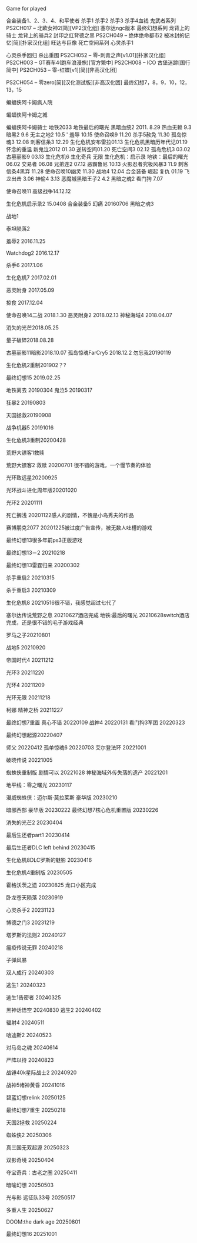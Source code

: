 Game for played

合金装备1、2、3、4、和平使者
杀手1
杀手2
杀手3
杀手4血钱
鬼武者系列
PS2CH017 – 北欧女神2[简][VP2汉化组]
塞尔达ngc版本
最终幻想系列
龙背上的骑士
龙背上的骑兵2 封印之红背德之黑
PS2CH049 – 绝体绝命都市2 被冰封的记忆[简][扑家汉化组]
旺达与巨像
死亡空间系列
心灵杀手1

心灵杀手回归
杀出重围
PS2CH052 – 零-刺青之声[v1.01][扑家汉化组]
PS2CH003 – GT赛车4(跑车浪漫旅)[官方繁中]
PS2CH008 – ICO 古堡迷踪[国行简中]
PS2CH053 – 零-红蝶[v1][简][非高汉化团]

PS2CH054 – 零zero[简][汉化测试版][非高汉化团]
最终幻想7，8，9，10，12，13，15

蝙蝠侠阿卡姆疯人院

蝙蝠侠阿卡姆之城

蝙蝠侠阿卡姆骑士
地铁2033
地铁最后的曙光
黑暗血统2 2011. 8.29
热血无赖 9.3
暗黑2 9.6
无主之地2 10.5
'
羞辱 10.15
使命召唤9 11.20
杀手5赦免 11.30
孤岛惊魂3 12.08
刺客信条3 12.29
生化危机安布雷拉01.13
生化危机黑暗历年代记01.19怀念的重温
新鬼泣2012 01.30
逆转空间01.20
死亡空间3 02.12
孤岛危机3 03.02
古墓丽影9 03.13
生化危机6
生化奇兵 无限
生化危机：启示录
地铁：最后的曙光 06.02
交易者 06.08
兄弟连2 07.12
恶霸鲁尼 10.13
火影忍者究极风暴3 11.9
刺客信条4黑弃 11.28
使命召唤10幽灵 11.30
战地4 12.04
合金装备 崛起 复仇 01.19
飞龙出击 3.06
神偷4 3.13
恶魔城黑暗王子2 4.2
黑暗之魂2
看门狗 7.07

使命召唤11 高级战争14.12.12

生化危机启示录2 15.0408
合金装备5 幻痛 20160706
黑暗之魂3

战地1

泰坦陨落2


羞辱2 2016.11.25


Watchdog2 2016.12.17

杀手6 2017.1.06

生化危机7 2017.02.01


恶灵附身 2017.05.09

掠食 2017.12.04


使命召唤14二战 2018.1.30
恶灵附身2 2018.02.13
神秘海域4 2018.04.07

消失的光芒2018.05.25

量子破碎2018.08.28

古墓丽影11暗影2018.10.07
孤岛惊魂FarCry5 2018.12.2
勿忘我20190119

生化危机2重制201902？?

最终幻想15 2019.02.25

地铁离去 20190304
鬼泣5 20190317

狂暴2 20190803

天国拯救20190908

战争机器5 20191016

生化危机3重制20200428

荒野大镖客1救赎

荒野大镖客2 救赎 20200701 很不错的游戏，一个慢节奏的体验

光环致远星20200925

光环战斗进化周年版20201020

光环2 20201111

死亡搁浅 20201122感人的剧情，不愧是小岛秀夫的作品

赛博朋克2077 20201225被过度广告宣传，被无数人吐槽的游戏

最终幻想13很多年前ps3正版游戏

最终幻想13－2 20210218

最终幻想13雷霆归来 20200302

杀手重启2 20210315

杀手重启3 20210309

生化危机8 20210516很不错，我感觉超过七代了

塞尔达传说荒野之息 20210627酒店完成
地铁:最后的曙光 20210628switch酒店完成，还是很不错的毛子游戏经典

罗马之子20210801

战地5 20210920

帝国时代4 20211212

光环3 20211220

光环4 20211209

光环无限 20211218

柯娜 精神之桥 20211227

最终幻想7重置 真心不错 20220109
战神4 20220131
看门狗3军团 20220323

最终幻想起源20220407

师父 20220412
孤单惊魂6 20220703
艾尔登法环 20221001

破晓传说 20221005

蜘蛛侠重制版 剧情可以 20221028
神秘海域外传失落的遗产 20221201

地平线：零之曙光 20230117

漫威蜘蛛侠：迈尔斯·莫拉莱斯 豪华版 20230210

暗邪西部 豪华版 20230222
最终幻想7核心危机重置版 20230226

消失的光芒2 20230404

最后生还者part1 20230414

最后生还者DLC left behind 20230415

生化危机8DLC罗斯的魅影 20230416

生化危机4重制版 20230505


霍格沃茨之遗 20230825 龙口小区完成

卧龙苍天陨落 20230919

心灵杀手2 20231123

博德之门3 20231219

塔罗斯的法则2 20240127

瘟疫传说无罪 20240218

子弹风暴


双人成行 20240303

逃生1 20240323

逃生1告密者 20240325

黑神话悟空 20240830
逃生2 20240402

辐射4 20240511

哈迪斯2 20240523

对马岛之魂 20240614



严阵以待 20240823


战锤40k星际战士2 20240920

战神5诸神黄昏 20241016

碧蓝幻想relink 20250125

最终幻想7重生 20250218

天国2拯救 20250224

蜘蛛侠2 20250306

真三国无双起源 20250323

双影奇境 20250404

夺宝奇兵：古老之圈 20250411

暗喻幻想 20250503

光与影 远征队33号 20250517

多重人生 20250627

DOOM:the dark age 20250801

最终幻想16 20251001
